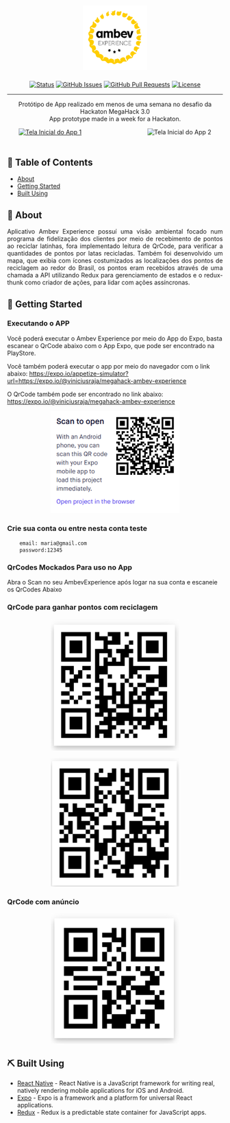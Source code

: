 <p align="center">
  <a href="" rel="noopener">
 <img width=150 height=150 src="./src/assets/images/icon.png" alt="Project logo"></a>
</p>

<h3 align="center"></h3>

<div align="center">

[![Status](https://img.shields.io/badge/status-active-success.svg)]()
[![GitHub Issues](https://img.shields.io/github/issues/viniciusraja/MegahackAmbev.svg)](https://github.com/viniciusraja/MegahackAmbev/issues)
[![GitHub Pull Requests](https://img.shields.io/github/issues-pr/viniciusraja/MegahackAmbev.svg)](https://github.com/viniciusraja/MegahackAmbev/pulls)
[![License](https://img.shields.io/badge/license-MIT-blue.svg)](/LICENSE)

</div>

---

<p align="center"> Protótipo de App realizado em menos de uma semana no desafio da Hackaton MegaHack 3.0
    <br> 
    App prototype made in a week for a Hackaton.
</p>

<div align="center" style="margin-bottom:50px" >
  <a href="" rel="noopener">
 <img width=250px style="margin-right:150px" src="./readme/AppUsability-1.gif" alt="Tela Inicial do App 1"></a>
 <img width=250px src="./readme/AppUsability-2.gif" alt="Tela Inicial do App 2"></a>
</div>

## 📝 Table of Contents

- [About](#about)
- [Getting Started](#getting_started)
- [Built Using](#built_using)


## 🧐 About <a name = "about"></a>

<p align="justify">
Aplicativo Ambev Experience possuí uma visão ambiental focado num programa de fidelização dos clientes por meio de recebimento de pontos ao reciclar latinhas, fora implementado leitura de QrCode, para verificar a quantidades de pontos por latas recicladas. Também foi desenvolvido um mapa, que exibia com ícones costumizados as localizações dos pontos de reciclagem ao redor do Brasil, os pontos eram recebidos através de uma chamada a API utilizando Redux para gerenciamento de estados e o redux-thunk como criador de ações, para lidar com ações assíncronas.
</p>

## 🏁 Getting Started <a name = "getting_started"></a>


### Executando o APP

Você poderá executar o Ambev Experience por meio do App do Expo, basta escanear o QrCode abaixo com o App Expo, que pode ser encontrado na PlayStore.

Você também poderá executar o app por meio do navegador com o link abaixo:
https://expo.io/appetize-simulator?url=https://expo.io/@viniciusraja/megahack-ambev-experience


O QrCode também pode ser encontrado no link abaixo:
https://expo.io/@viniciusraja/megahack-ambev-experience

<p align="center">
  <a href="" rel="noopener">
 <img width=300px src="https://raw.githubusercontent.com/viniciusraja/MegahackAmbev/master/readme/expoQrcode.PNG" alt="QrCode para executar app"></a>
</p>


### Crie sua conta ou entre nesta conta teste
``` 
    email: maria@gmail.com
    password:12345
```    
### QrCodes Mockados Para uso no App
Abra o Scan no seu AmbevExperience após logar na sua conta e escaneie os QrCodes Abaixo

### QrCode para ganhar pontos com reciclagem
<p align="center" >
  <a href="" rel="noopener" margin-right=10>
 <img width=300px src="https://raw.githubusercontent.com/viniciusraja/MegahackAmbev/master/readme/QrcodeReciclagem.PNG" alt="Qrcode para uso do usuário">
 </a>

</p>
<p align="center" >
  <a href="" rel="noopener">
 <img width=300px src="https://raw.githubusercontent.com/viniciusraja/MegahackAmbev/master/readme/QrcodeReciclagem2.PNG" alt="Qrcode para uso do usuário">
 </a>
</p>



### QrCode com anúncio
<p align="center" >
  <a href="" rel="noopener" margin-right=10>
 <img width=300px src="https://raw.githubusercontent.com/viniciusraja/MegahackAmbev/master/readme/qrCodeAnuncios.PNG" alt="Qrcode para uso do usuário">
 </a>


## ⛏️ Built Using <a name = "built_using"></a>

- [React Native](https://reactnative.dev/) - React Native is a JavaScript framework for writing real, natively rendering mobile applications for iOS and Android.
- [Expo](https://docs.expo.io/) - Expo is a framework and a platform for universal React applications.
- [Redux](https://redux.js.org/) - Redux is a predictable state container for JavaScript apps.




